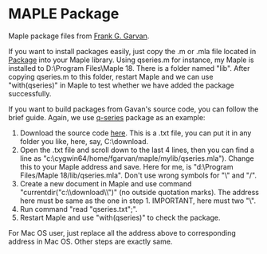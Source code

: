 # MAPLE Package
Maple package files from [Frank G. Garvan](http://www.qseries.org/fgarvan/research.html).



If you want to install packages easily, just copy the .m or .mla file located in [Package](https://github.com/tarregahong/Maple_Package/tree/master/Package) into your Maple library. Using qseries.m for instance, my Maple is installed to D:\Program Files\Maple 18. There is a folder named "lib". After copying qseries.m to this folder, restart Maple and we can use "with(qseries)" in Maple to test whether we have added the package successfully.



If you want to build packages from Gavan's source code, you can follow the brief guide. Again, we use [ q-series](http://qseries.org/fgarvan/qmaple/qseries/index.html) package as an example:

1. Download the source code [here](http://qseries.org/fgarvan/qmaple/qseries/wprog-qseries-08-12-2016-HOMEPC.txt). This is a .txt file, you can put it in any folder you like, here, say, C:\download\.
2. Open the .txt file and scroll down to the last 4 lines, then you can find a line as "c:\\cygwin64/home/fgarvan/maple/mylib/qseries.mla"). Change this to your Maple address and save. Here for me, is "d:\\Program Files/Maple 18/lib/qseries.mla". Don't use wrong symbols for "\\" and "/".
3. Create a new document in Maple and use command "currentdir("c:\\\download\\\\")" (no outside quotation marks). The address here must be same as the one in step 1. IMPORTANT, here must two "\\".
4. Run command "read "qseries.txt";".
5. Restart Maple and use "with(qseries)" to check the package.



For Mac OS user, just replace all the address above to corresponding address in Mac OS. Other steps are exactly same. 

